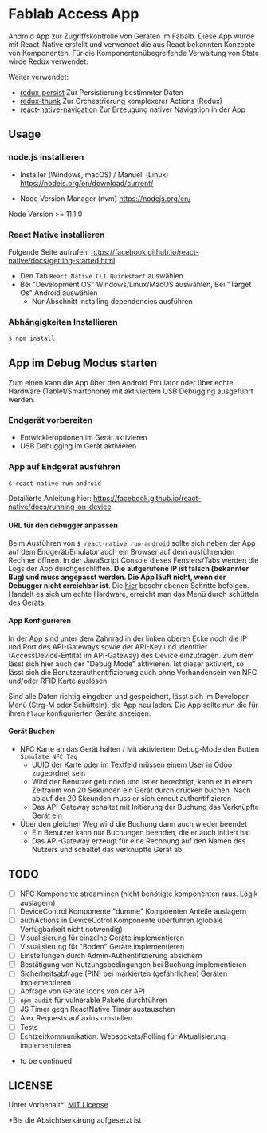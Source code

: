 # Fablab Access App
Android App zur Zugriffskontrolle von Geräten im Fabalb. Diese App wurde mit React-Native erstellt und verwendet die aus
React bekannten Konzepte von Komponenten. Für die Komponentenübegreifende Verwaltung von State wirde Redux verwendet.

Weiter verwendet:
* [redux-persist](https://github.com/rt2zz/redux-persist) Zur Persistierung bestimmter Daten
* [redux-thunk](https://github.com/reduxjs/redux-thunk) Zur Orchestrierung komplexerer Actions (Redux)
* [react-native-navigation](https://github.com/wix/react-native-navigation) Zur Erzeugung nativer Navigation in der App

## Usage

### node.js installieren
* Installer (Windows, macOS) / Manuell (Linux)
https://nodejs.org/en/download/current/

* Node Version Manager (nvm)
https://nodejs.org/en/

Node Version >= 11.1.0

### React Native installieren

Folgende Seite aufrufen: https://facebook.github.io/react-native/docs/getting-started.html
* Den Tab `React Native CLI Quickstart` auswählen
* Bei "Development OS" Windows/Linux/MacOS auswählen, Bei "Target Os" Android auswählen
  * Nur Abschnitt Installing dependencies ausführen 
  
### Abhängigkeiten Installieren

```bash
$ npm install
```

## App im Debug Modus starten
Zum einen kann die App über den Android Emulator oder über echte Hardware (Tablet/Smartphone) mit aktiviertem USB 
Debugging ausgeführt werden.

### Endgerät vorbereiten
* Entwickleroptionen im Gerät aktivieren
* USB Debugging im Gerät aktivieren

### App auf Endgerät ausführen
```bash
$ react-native run-android
```

Detailierte Anleitung hier: https://facebook.github.io/react-native/docs/running-on-device

#### URL für den debugger anpassen
Beim Ausführen von `$ react-native run-android` sollte sich neben der App auf dem Endgerät/Emulator auch ein Browser auf 
dem ausführenden Rechner öffnen. In der JavaScript Console dieses Fensters/Tabs werden die Logs der App durchgeschliffen. 
**Die aufgerufene IP ist falsch (bekannter Bug) und muss angepasst werden. Die App läuft nicht, wenn der Debugger nicht
erreichbar ist**. 
Die [hier](https://github.com/facebook/react-native/issues/17910#issuecomment-418096271) beschriebenen Schritte befolgen.
Handelt es sich um echte Hardware, erreicht man das Menü durch schütteln des Geräts.

#### App Konfigurieren
In der App sind unter dem Zahnrad in der linken oberen Ecke noch die IP und Port des API-Gateways sowie der API-Key und
Identifier (AccessDevice-Entität im API-Gateway) des Device einzutragen. Zum dem lässt sich hier auch der "Debug Mode"
aktivieren. Ist dieser aktiviert, so lässt sich die Benutzerauthentifizierung auch ohne Vorhandensein von NFC und/oder
RFID Karte auslösen.

Sind alle Daten richtig eingeben und gespeichert, lässt sich im Developer Menü (Strg-M oder Schütteln), die App neu laden.
Die App sollte nun die für ihren `Place` konfigurierten Geräte anzeigen.

#### Gerät Buchen
* NFC Karte an das Gerät halten / Mit aktiviertem Debug-Mode den Butten `Simulate NFC Tag`
  * UUID der Karte oder im Textfeld müssen einem User in Odoo zugeordnet sein
  * Wird der Benutzer gefunden und ist er berechtigt, kann er in einem Zeitraum von 20 Sekunden ein Gerät durch drücken 
    buchen. Nach ablauf der 20 Skeunden muss er sich erneut authentifizieren
  * Das API-Gateway schaltet mit Initierung der Buchung das Verknüpfte Gerät ein
* Über den gleichen Weg wird die Buchung dann auch wieder beendet
  * Ein Benutzer kann nur Buchungen beenden, die er auch initiert hat
  * Das API-Gateway erzeugt für eine Rechnung auf den Namen des Nutzers und schaltet das verknüpfte Gerät ab

## TODO
- [ ] NFC Komponente streamlinen (nicht benötigte komponenten raus. Logik auslagern)
- [ ] DeviceControl Komponente "dumme" Kompoenten Anteile auslagern
- [ ] authActions in DeviceCotrol Komponente überführen (globale Verfügbarkeit nicht notwendig)
- [ ] Visualisierung für einzelne Geräte implementieren
- [ ] Visualisierung für "Boden" Geräte implementieren
- [ ] Einstellungen durch Admin-Authentifizierung absichern
- [ ] Bestätigung von Nutzungsbedingungen bei Buchung implementieren
- [ ] Sicherheitsabfrage (PIN) bei markierten (gefährlichen) Geräten implementieren
- [ ] Abfrage von Geräte Icons von der API
- [ ] `npm audit` für vulnerable Pakete durchführen
- [ ] JS Timer gegn ReactNative Timer austauschen
- [ ] Alex Requests auf axios umstellen
- [ ] Tests
- [ ] Echtzeitkommunikation:  Websockets/Polling für Aktualisierung implementieren
- to be continued

## LICENSE
Unter Vorbehalt*: [MIT License](https://opensource.org/licenses/MIT)

*Bis die Absichtserkärung aufgesetzt ist